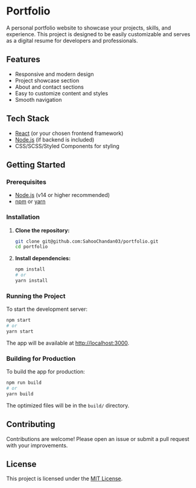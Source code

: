 # Portfolio

A personal portfolio website to showcase your projects, skills, and experience. This project is designed to be easily customizable and serves as a digital resume for developers and professionals.

## Features

- Responsive and modern design
- Project showcase section
- About and contact sections
- Easy to customize content and styles
- Smooth navigation

## Tech Stack

- [React](https://reactjs.org/) (or your chosen frontend framework)
- [Node.js](https://nodejs.org/) (if backend is included)
- CSS/SCSS/Styled Components for styling

## Getting Started

### Prerequisites

- [Node.js](https://nodejs.org/) (v14 or higher recommended)
- [npm](https://www.npmjs.com/) or [yarn](https://yarnpkg.com/)

### Installation

1. **Clone the repository:**
   ```sh
   git clone git@github.com:SahooChandan03/portfolio.git
   cd portfolio
   ```

2. **Install dependencies:**
   ```sh
   npm install
   # or
   yarn install
   ```

### Running the Project

To start the development server:
```sh
npm start
# or
yarn start
```
The app will be available at [http://localhost:3000](http://localhost:3000).

### Building for Production

To build the app for production:
```sh
npm run build
# or
yarn build
```
The optimized files will be in the `build/` directory.

## Contributing

Contributions are welcome! Please open an issue or submit a pull request with your improvements.

## License

This project is licensed under the [MIT License](LICENSE).
